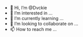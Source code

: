 - 👋 Hi, I’m @Dvckie
- 👀 I’m interested in ...
- 🌱 I’m currently learning ...
- 💞️ I’m looking to collaborate on ...
- 📫 How to reach me ...

<!---
Dvckie/Dvckie is a ✨ special ✨ repository because its `README.md` (this file) appears on your GitHub profile.
You can click the Preview link to take a look at your changes.
--->
